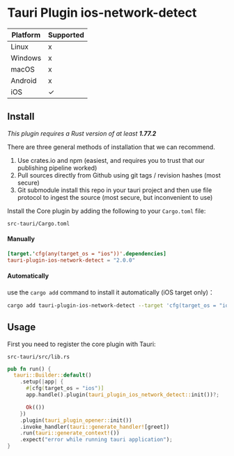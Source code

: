 # Tauri Plugin ios-network-detect

| Platform | Supported |
| -------- | --------- |
| Linux    | x         |
| Windows  | x         |
| macOS    | x         |
| Android  | x         |
| iOS      | ✓         |

## Install

_This plugin requires a Rust version of at least **1.77.2**_

There are three general methods of installation that we can recommend.

1. Use crates.io and npm (easiest, and requires you to trust that our publishing pipeline worked)
2. Pull sources directly from Github using git tags / revision hashes (most secure)
3. Git submodule install this repo in your tauri project and then use file protocol to ingest the source (most secure,
   but inconvenient to use)

Install the Core plugin by adding the following to your `Cargo.toml` file:

`src-tauri/Cargo.toml`

#### Manually

```toml
[target.'cfg(any(target_os = "ios"))'.dependencies]
tauri-plugin-ios-network-detect = "2.0.0"
```

#### Automatically

use the `cargo add` command to install it automatically (iOS target only)：

```bash
cargo add tauri-plugin-ios-network-detect --target 'cfg(target_os = "ios")'
```

## Usage

First you need to register the core plugin with Tauri:

`src-tauri/src/lib.rs`

```rust
pub fn run() {
  tauri::Builder::default()
    .setup(|app| {
      #[cfg(target_os = "ios")]
      app.handle().plugin(tauri_plugin_ios_network_detect::init())?;

      Ok(())
    })
    .plugin(tauri_plugin_opener::init())
    .invoke_handler(tauri::generate_handler![greet])
    .run(tauri::generate_context!())
    .expect("error while running tauri application");
}
```
